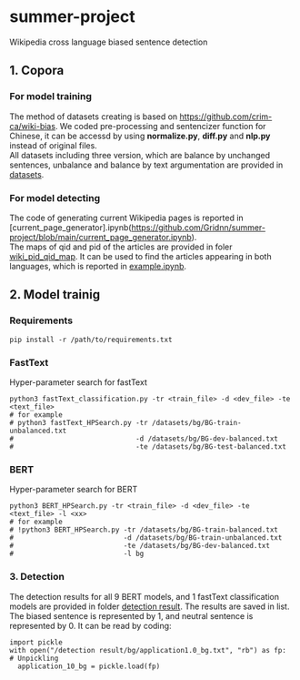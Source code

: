 # summer-project
Wikipedia cross language biased sentence detection
## 1. Copora
### For model training
The method of datasets creating is based on https://github.com/crim-ca/wiki-bias. We coded pre-processing and sentencizer function for Chinese, it can be accessd by using **normalize.py**, **diff.py** and **nlp.py** instead of original files.  
All datasets including three version, which are balance by unchanged sentences, unbalance and balance by text argumentation are provided in [datasets](https://github.com/Gridnn/summer-project/tree/main/datasets).
### For model detecting
The code of generating current Wikipedia pages is reported in [current_page_generator].ipynb(https://github.com/Gridnn/summer-project/blob/main/current_page_generator.ipynb).  
The maps of qid and pid of the articles are provided in foler [wiki_pid_qid_map](https://github.com/Gridnn/summer-project/tree/main/wiki_pid_qid_map). It can be used to find the articles appearing in both languages, which is reported in [example.ipynb](https://github.com/Gridnn/summer-project/blob/main/example.ipynb).



## 2. Model trainig
### Requirements
```
pip install -r /path/to/requirements.txt
```
### FastText
Hyper-parameter search for fastText
```
python3 fastText_classification.py -tr <train_file> -d <dev_file> -te <text_file>
# for example
# python3 fastText_HPSearch.py -tr /datasets/bg/BG-train-unbalanced.txt 
#                              -d /datasets/bg/BG-dev-balanced.txt
#                              -te /datasets/bg/BG-test-balanced.txt
```
### BERT
Hyper-parameter search for BERT
```
python3 BERT_HPSearch.py -tr <train_file> -d <dev_file> -te <text_file> -l <xx>
# for example
# !python3 BERT_HPSearch.py -tr /datasets/bg/BG-train-balanced.txt 
#                           -d /datasets/bg/BG-train-unbalanced.txt 
#                           -te /datasets/bg/BG-dev-balanced.txt 
#                           -l bg
```

### 3. Detection
The detection results for all 9 BERT models, and 1 fastText classification models are provided in folder [detection result](https://github.com/Gridnn/summer-project/tree/main/detection%20result). The results are saved in list. The biased sentence is represented by 1, and neutral sentence is represented by 0. It can be read by coding:
```
import pickle
with open("/detection result/bg/application1.0_bg.txt", "rb") as fp:   # Unpickling
  application_10_bg = pickle.load(fp)
```
